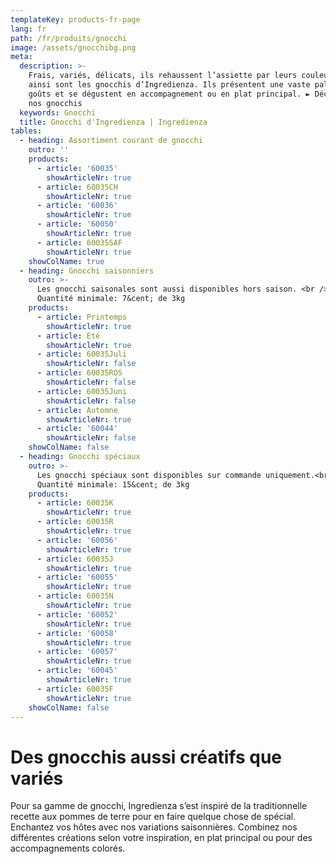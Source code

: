 ```yaml
---
templateKey: products-fr-page
lang: fr
path: /fr/produits/gnocchi
image: /assets/gnocchibg.png
meta:
  description: >-
    Frais, variés, délicats, ils rehaussent l’assiette par leurs couleurs –
    ainsi sont les gnocchis d’Ingredienza. Ils présentent une vaste palette de
    goûts et se dégustent en accompagnement ou en plat principal. ► Découvrir
    nos gnocchis
  keywords: Gnocchi
  title: Gnocchi d'Ingredienza | Ingredienza
tables:
  - heading: Assortiment courant de gnocchi
    outro: ''
    products:
      - article: '60035'
        showArticleNr: true
      - article: 60035CH
        showArticleNr: true
      - article: '60036'
        showArticleNr: true
      - article: '60050'
        showArticleNr: true
      - article: 60035SAF
        showArticleNr: true
    showColName: true
  - heading: Gnocchi saisonniers
    outro: >-
      Les gnocchi saisonales sont aussi disponibles hors saison. <br />
      Quantité minimale: 7&cent; de 3kg
    products:
      - article: Printemps
        showArticleNr: true
      - article: Eté
        showArticleNr: true
      - article: 60035Juli
        showArticleNr: false
      - article: 60035ROS
        showArticleNr: false
      - article: 60035Juni
        showArticleNr: false
      - article: Automne
        showArticleNr: true
      - article: '60044'
        showArticleNr: false
    showColName: false
  - heading: Gnocchi spéciaux
    outro: >-
      Les gnocchi spéciaux sont disponibles sur commande uniquement.<br />
      Quantité minimale: 15&cent; de 3kg
    products:
      - article: 60035K
        showArticleNr: true
      - article: 60035R
        showArticleNr: true
      - article: '60056'
        showArticleNr: true
      - article: 60035J
        showArticleNr: true
      - article: '60055'
        showArticleNr: true
      - article: 60035N
        showArticleNr: true
      - article: '60052'
        showArticleNr: true
      - article: '60058'
        showArticleNr: true
      - article: '60057'
        showArticleNr: true
      - article: '60045'
        showArticleNr: true
      - article: 60035F
        showArticleNr: true
    showColName: false
---
```


# Des gnocchis aussi créatifs que variés

Pour sa gamme de gnocchi, Ingredienza s’est inspiré de la traditionnelle recette
aux pommes de terre pour en faire quelque chose de spécial. Enchantez vos hôtes
avec nos variations saisonnières. Combinez nos différentes créations selon votre
inspiration, en plat principal ou pour des accompagnements colorés.
